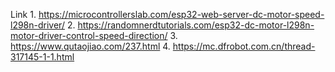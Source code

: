 Link 1. https://microcontrollerslab.com/esp32-web-server-dc-motor-speed-l298n-driver/
     2. https://randomnerdtutorials.com/esp32-dc-motor-l298n-motor-driver-control-speed-direction/
     3. https://www.qutaojiao.com/237.html
     4. https://mc.dfrobot.com.cn/thread-317145-1-1.html